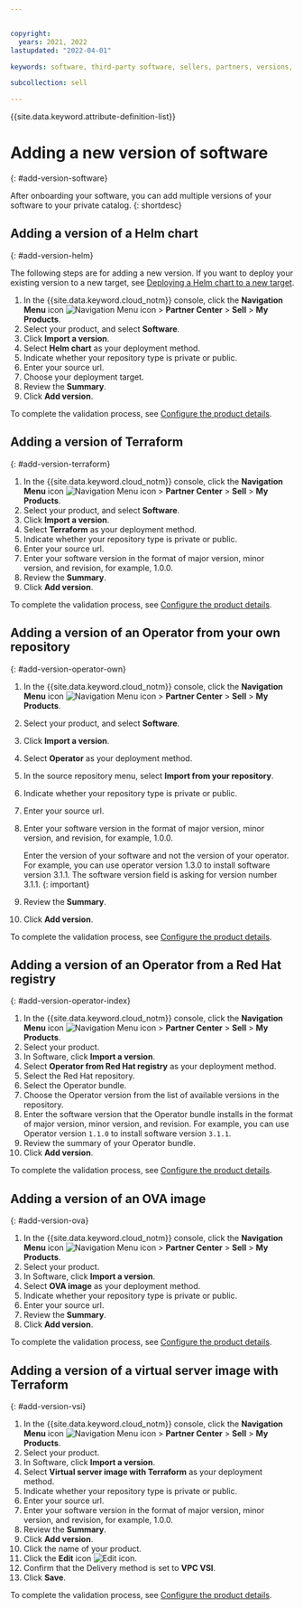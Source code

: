```yaml
---


copyright:
  years: 2021, 2022
lastupdated: "2022-04-01"

keywords: software, third-party software, sellers, partners, versions, test, partner center, version

subcollection: sell

---
```


{{site.data.keyword.attribute-definition-list}}


# Adding a new version of software
{: #add-version-software}

After onboarding your software, you can add multiple versions of your software to your private catalog.
{: shortdesc}

## Adding a version of a Helm chart
{: #add-version-helm}

The following steps are for adding a new version. If you want to deploy your existing version to a new target, see [Deploying a Helm chart to a new target](/docs/sell?topic=sell-helm-target-new).

1. In the {{site.data.keyword.cloud_notm}} console, click the **Navigation Menu** icon ![Navigation Menu icon](../icons/icon_hamburger.svg "Menu") > **Partner Center** > **Sell** > **My Products**.
1. Select your product, and select **Software**.
1. Click **Import a version**.
1. Select **Helm chart** as your deployment method.
1. Indicate whether your repository type is private or public.
1. Enter your source url.
1. Choose your deployment target.
1. Review the **Summary**.
1. Click **Add version**.

To complete the validation process, see [Configure the product details](/docs/sell?topic=sell-sw-validate#sw-validate-cfg-deploy).

## Adding a version of Terraform
{: #add-version-terraform}

1. In the {{site.data.keyword.cloud_notm}} console, click the **Navigation Menu** icon ![Navigation Menu icon](../icons/icon_hamburger.svg "Menu") > **Partner Center** > **Sell** > **My Products**.
1. Select your product, and select **Software**.
1. Click **Import a version**.
1. Select **Terraform** as your deployment method.
1. Indicate whether your repository type is private or public.
1. Enter your source url.
1. Enter your software version in the format of major version, minor version, and revision, for example, 1.0.0.
1. Review the **Summary**.
1. Click **Add version**.

To complete the validation process, see [Configure the product details](/docs/sell?topic=sell-sw-validate#sw-validate-cfg-deploy).

## Adding a version of an Operator from your own repository
{: #add-version-operator-own}

1. In the {{site.data.keyword.cloud_notm}} console, click the **Navigation Menu** icon ![Navigation Menu icon](../icons/icon_hamburger.svg "Menu") > **Partner Center** > **Sell** > **My Products**.
2. Select your product, and select **Software**.
3. Click **Import a version**.
4. Select **Operator** as your deployment method.
5. In the source repository menu, select **Import from your repository**.
6. Indicate whether your repository type is private or public.
7. Enter your source url.
8. Enter your software version in the format of major version, minor version, and revision, for example, 1.0.0.

   Enter the version of your software and not the version of your operator. For example, you can use operator version 1.3.0 to install software version 3.1.1. The software version field is asking for version number 3.1.1.
   {: important}

9. Review the **Summary**.
10. Click **Add version**.

To complete the validation process, see [Configure the product details](/docs/sell?topic=sell-sw-validate#sw-validate-cfg-deploy).

## Adding a version of an Operator from a Red Hat registry
{: #add-version-operator-index}

1. In the {{site.data.keyword.cloud_notm}} console, click the **Navigation Menu** icon ![Navigation Menu icon](../icons/icon_hamburger.svg "Menu") > **Partner Center** > **Sell** > **My Products**.
1. Select your product.
1. In Software, click **Import a version**.
1. Select **Operator from Red Hat registry** as your deployment method.
1. Select the Red Hat repository.
1. Select the Operator bundle.
1. Choose the Operator version from the list of available versions in the repository.
1. Enter the software version that the Operator bundle installs in the format of major version, minor version, and revision. For example, you can use Operator version `1.1.0` to install software version `3.1.1`.
1. Review the summary of your Operator bundle.
1. Click **Add version**.

To complete the validation process, see [Configure the product details](/docs/sell?topic=sell-sw-validate#sw-validate-cfg-deploy).

## Adding a version of an OVA image
{: #add-version-ova}

1. In the {{site.data.keyword.cloud_notm}} console, click the **Navigation Menu** icon ![Navigation Menu icon](../icons/icon_hamburger.svg "Menu") > **Partner Center** > **Sell** > **My Products**.
1. Select your product.
1. In Software, click **Import a version**.
1. Select **OVA image** as your deployment method.
1. Indicate whether your repository type is private or public.
1. Enter your source url.
1. Review the **Summary**.
1. Click **Add version**.

To complete the validation process, see [Configure the product details](/docs/sell?topic=sell-sw-validate#sw-validate-cfg-deploy).

## Adding a version of a virtual server image with Terraform
{: #add-version-vsi}

1. In the {{site.data.keyword.cloud_notm}} console, click the **Navigation Menu** icon ![Navigation Menu icon](../icons/icon_hamburger.svg "Menu") > **Partner Center** > **Sell** > **My Products**.
1. Select your product.
1. In Software, click **Import a version**.
1. Select **Virtual server image with Terraform** as your deployment method.
1. Indicate whether your repository type is private or public.
1. Enter your source url.
1. Enter your software version in the format of major version, minor version, and revision, for example, 1.0.0.
1. Review the **Summary**.
1. Click **Add version**.
1. Click the name of your product.
1. Click the **Edit** icon ![Edit icon](../icons/edit-tagging.svg "Edit").
1. Confirm that the Delivery method is set to **VPC VSI**.
1. Click **Save**.

To complete the validation process, see [Configure the product details](/docs/sell?topic=sell-sw-validate#sw-validate-cfg-deploy).

